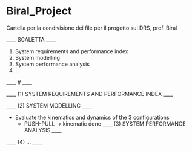 # Biral_Project
Cartella per la condivisione dei file per il progetto sul DRS, prof. Biral

____ SCALETTA ____

1) System requirements and performance index
2) System modelling
3) System performance analysis
4) ...

____ # ____

____ (1) SYSTEM REQUIREMENTS AND PERFORMANCE INDEX ____

____ (2) SYSTEM MODELLING ____
  - Evaluate the kinematics and dynamics of the 3 configurations
      - PUSH-PULL -> kinematic done
____ (3) SYSTEM PERFORMANCE ANALYSIS ____

____ (4) ... ____









